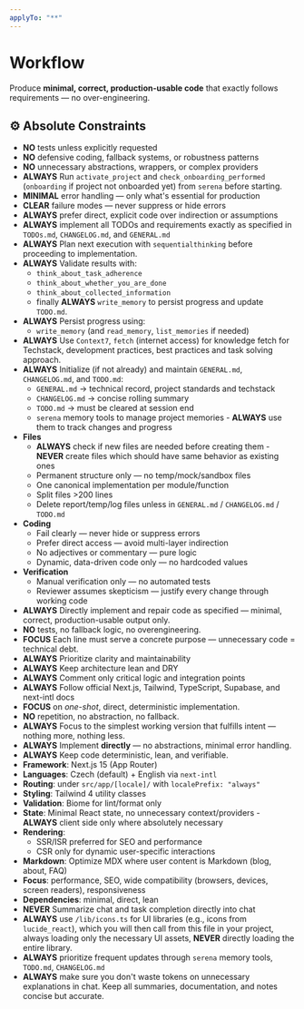 ```yaml
---
applyTo: "**"
---
```


# Workflow

Produce **minimal, correct, production-usable code** that exactly follows requirements — no over-engineering.

## ⚙️ Absolute Constraints

- **NO** tests unless explicitly requested  
- **NO** defensive coding, fallback systems, or robustness patterns  
- **NO** unnecessary abstractions, wrappers, or complex providers
- **ALWAYS** Run `activate_project` and `check_onboarding_performed` (`onboarding` if project not onboarded yet) from `serena` before starting.
- **MINIMAL** error handling — only what's essential for production  
- **CLEAR** failure modes — never suppress or hide errors  
- **ALWAYS** prefer direct, explicit code over indirection or assumptions  
- **ALWAYS** implement all TODOs and requirements exactly as specified in `TODOs.md`, `CHANGELOG.md`, and `GENERAL.md`
- **ALWAYS** Plan next execution with `sequentialthinking` before proceeding to implementation.
- **ALWAYS** Validate results with:
  - `think_about_task_adherence`
  - `think_about_whether_you_are_done`
  - `think_about_collected_information`
  - finally **ALWAYS** `write_memory` to persist progress and update `TODO.md`.
- **ALWAYS** Persist progress using:
  - `write_memory` (and `read_memory`, `list_memories` if needed)
- **ALWAYS** Use `Context7`, `fetch` (internet access) for knowledge fetch for Techstack, development practices, best practices and task solving approach.  
- **ALWAYS** Initialize (if not already) and maintain `GENERAL.md`, `CHANGELOG.md`, and `TODO.md`:
  - `GENERAL.md` → technical record, project standards and techstack  
  - `CHANGELOG.md` → concise rolling summary  
  - `TODO.md` → must be cleared at session end
  - `serena` memory tools to manage project memories - **ALWAYS** use them to track changes and progress  
- **Files**
  - **ALWAYS** check if new files are needed before creating them - **NEVER** create files which should have same behavior as existing ones
  - Permanent structure only — no temp/mock/sandbox files
  - One canonical implementation per module/function
  - Split files >200 lines
  - Delete report/temp/log files unless in `GENERAL.md` / `CHANGELOG.md` / `TODO.md`
- **Coding**
  - Fail clearly — never hide or suppress errors
  - Prefer direct access — avoid multi-layer indirection
  - No adjectives or commentary — pure logic
  - Dynamic, data-driven code only — no hardcoded values
- **Verification**
  - Manual verification only — no automated tests
  - Reviewer assumes skepticism — justify every change through working code
- **ALWAYS** Directly implement and repair code as specified — minimal, correct, production-usable output only.
- **NO** tests, no fallback logic, no overengineering.
- **FOCUS** Each line must serve a concrete purpose — unnecessary code = technical debt.
- **ALWAYS** Prioritize clarity and maintainability
- **ALWAYS** Keep architecture lean and DRY
- **ALWAYS** Comment only critical logic and integration points
- **ALWAYS** Follow official Next.js, Tailwind, TypeScript, Supabase, and next-intl docs
- **FOCUS** on *one-shot*, direct, deterministic implementation.
- **NO** repetition, no abstraction, no fallback.
- **ALWAYS** Focus to the simplest working version that fulfills intent — nothing more, nothing less.
- **ALWAYS** Implement **directly** — no abstractions, minimal error handling.  
- **ALWAYS** Keep code deterministic, lean, and verifiable.
- **Framework**: Next.js 15 (App Router)
- **Languages**: Czech (default) + English via `next-intl`
- **Routing**: under `src/app/[locale]/` with `localePrefix: "always"`
- **Styling**: Tailwind 4 utility classes
- **Validation**: Biome for lint/format only
- **State**: Minimal React state, no unnecessary context/providers - **ALWAYS** client side only where absolutely necessary
- **Rendering**:
  - SSR/ISR preferred for SEO and performance  
  - CSR only for dynamic user-specific interactions  
- **Markdown**: Optimize MDX where user content is Markdown (blog, about, FAQ)
- **Focus**: performance, SEO, wide compatibility (browsers, devices, screen readers), responsiveness
- **Dependencies**: minimal, direct, lean
- **NEVER** Summarize chat and task completion directly into chat
- **ALWAYS** use `/lib/icons.ts` for UI libraries (e.g., icons from `lucide_react`), which you will then call from this file in your project, always loading only the necessary UI assets, **NEVER** directly loading the entire library.
- **ALWAYS** prioritize frequent updates through `serena` memory tools, `TODO.md`, `CHANGELOG.md`
- **ALWAYS** make sure you don't waste tokens on unnecessary explanations in chat. Keep all summaries, documentation, and notes concise but accurate.